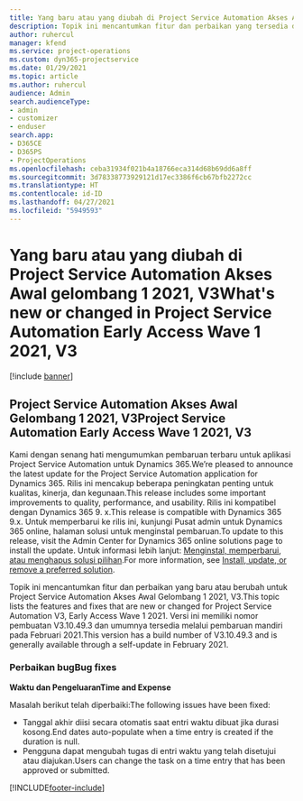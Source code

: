 ```yaml
---
title: Yang baru atau yang diubah di Project Service Automation Akses Awal gelombang 1 2021, V3
description: Topik ini mencantumkan fitur dan perbaikan yang tersedia di Project Service Automation Akses Awal Gelombang 1 2021, V3.
author: ruhercul
manager: kfend
ms.service: project-operations
ms.custom: dyn365-projectservice
ms.date: 01/29/2021
ms.topic: article
ms.author: ruhercul
audience: Admin
search.audienceType:
- admin
- customizer
- enduser
search.app:
- D365CE
- D365PS
- ProjectOperations
ms.openlocfilehash: ceba31934f021b4a18766eca314d68b69dd6a8ff
ms.sourcegitcommit: 3d78338773929121d17ec3386f6cb67bfb2272cc
ms.translationtype: HT
ms.contentlocale: id-ID
ms.lasthandoff: 04/27/2021
ms.locfileid: "5949593"
---
```

# <a name="whats-new-or-changed-in-project-service-automation-early-access-wave-1-2021-v3"></a><span data-ttu-id="c3d4e-103">Yang baru atau yang diubah di Project Service Automation Akses Awal gelombang 1 2021, V3</span><span class="sxs-lookup"><span data-stu-id="c3d4e-103">What's new or changed in Project Service Automation Early Access Wave 1 2021, V3</span></span>

[!include [banner](../includes/psa-now-project-operations.md)]

## <a name="project-service-automation-early-access-wave-1-2021-v3"></a><span data-ttu-id="c3d4e-104">Project Service Automation Akses Awal Gelombang 1 2021, V3</span><span class="sxs-lookup"><span data-stu-id="c3d4e-104">Project Service Automation Early Access Wave 1 2021, V3</span></span>

<span data-ttu-id="c3d4e-105">Kami dengan senang hati mengumumkan pembaruan terbaru untuk aplikasi Project Service Automation untuk Dynamics 365.</span><span class="sxs-lookup"><span data-stu-id="c3d4e-105">We’re pleased to announce the latest update for the Project Service Automation application for Dynamics 365.</span></span> <span data-ttu-id="c3d4e-106">Rilis ini mencakup beberapa peningkatan penting untuk kualitas, kinerja, dan kegunaan.</span><span class="sxs-lookup"><span data-stu-id="c3d4e-106">This release includes some important improvements to quality, performance, and usability.</span></span> <span data-ttu-id="c3d4e-107">Rilis ini kompatibel dengan Dynamics 365 9. x.</span><span class="sxs-lookup"><span data-stu-id="c3d4e-107">This release is compatible with Dynamics 365 9.x.</span></span> <span data-ttu-id="c3d4e-108">Untuk memperbarui ke rilis ini, kunjungi Pusat admin untuk Dynamics 365 online, halaman solusi untuk menginstal pembaruan.</span><span class="sxs-lookup"><span data-stu-id="c3d4e-108">To update to this release, visit the Admin Center for Dynamics 365 online solutions page to install the update.</span></span> <span data-ttu-id="c3d4e-109">Untuk informasi lebih lanjut: [Menginstal, memperbarui, atau menghapus solusi pilihan](/power-platform/admin/install-remove-preferred-solution).</span><span class="sxs-lookup"><span data-stu-id="c3d4e-109">For more information, see [Install, update, or remove a preferred solution](/power-platform/admin/install-remove-preferred-solution).</span></span>

<span data-ttu-id="c3d4e-110">Topik ini mencantumkan fitur dan perbaikan yang baru atau berubah untuk Project Service Automation Akses Awal Gelombang 1 2021, V3.</span><span class="sxs-lookup"><span data-stu-id="c3d4e-110">This topic lists the features and fixes that are new or changed for Project Service Automation V3, Early Access Wave 1 2021.</span></span> <span data-ttu-id="c3d4e-111">Versi ini memiliki nomor pembuatan V3.10.49.3 dan umumnya tersedia melalui pembaruan mandiri pada Februari 2021.</span><span class="sxs-lookup"><span data-stu-id="c3d4e-111">This version has a build number of V3.10.49.3 and is generally available through a self-update in February 2021.</span></span>


### <a name="bug-fixes"></a><span data-ttu-id="c3d4e-112">Perbaikan bug</span><span class="sxs-lookup"><span data-stu-id="c3d4e-112">Bug fixes</span></span>

<span data-ttu-id="c3d4e-113">**Waktu dan Pengeluaran**</span><span class="sxs-lookup"><span data-stu-id="c3d4e-113">**Time and Expense**</span></span>

<span data-ttu-id="c3d4e-114">Masalah berikut telah diperbaiki:</span><span class="sxs-lookup"><span data-stu-id="c3d4e-114">The following issues have been fixed:</span></span>

- <span data-ttu-id="c3d4e-115">Tanggal akhir diisi secara otomatis saat entri waktu dibuat jika durasi kosong.</span><span class="sxs-lookup"><span data-stu-id="c3d4e-115">End dates auto-populate when a time entry is created if the duration is null.</span></span>
- <span data-ttu-id="c3d4e-116">Pengguna dapat mengubah tugas di entri waktu yang telah disetujui atau diajukan.</span><span class="sxs-lookup"><span data-stu-id="c3d4e-116">Users can change the task on a time entry that has been approved or submitted.</span></span>


[!INCLUDE[footer-include](../includes/footer-banner.md)]